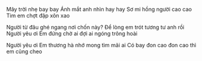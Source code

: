 Mây trời nhẹ bay bay
Ánh mắt anh nhìn hay hay
Sơ mi hồng người cao cao
Tim em chợt đập xôn xao

Người từ đâu ghé ngang nơi chốn này?
Để lòng em trót tương tư anh rồi
Người yêu ơi
Em đứng chờ ai đợi ai ngóng trông hoài

Người yêu ơi
Em thương hà nhớ mong tìm mãi ai
Có bay đon cao đon cao thì em cũng cheo